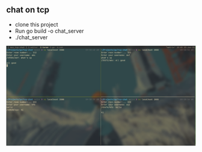 ## chat on tcp

- clone this project
- Run go build -o chat_server
- ./chat_server

![Screenshot](images/readme_image.png)
